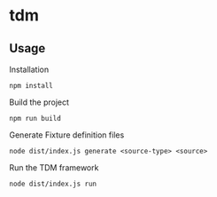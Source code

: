 # tdm

## Usage

Installation

```
npm install
```

Build the project

```
npm run build
```

Generate Fixture definition files

```
node dist/index.js generate <source-type> <source>
```

Run the TDM framework

```
node dist/index.js run
```
